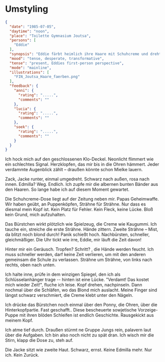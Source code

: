 # Umstyling

```json
{
  "date": "1985-07-05",
  "daytime": "noon",
  "place": "Toilette Gymnasium Joutsa",
  "persons": [
    "Eddie"
  ],
  "synopsis": "Eddie färbt heimlich ihre Haare mit Schuhcreme und dreht die Jacke um, um unerkannt die Schule zu verlassen.",
  "mood": "tense, desperate, transformative",
  "tense": "present, Eddies first-person perspective",
  "mode": "mainline",
  "illustrations": [
    "FIN_Joutsa_Haare_faerben.png"
  ],
  "feedback": {
    "anni": {
      "rating": ".....",
      "comments": ""
    },
    "lucia": {
      "rating": ".....",
      "comments": ""
    },
    "soek": {
      "rating": ".....",
      "comments": ""
    }
  }
}
```

Ich hock mich auf den geschlossenen Klo-Deckel. Neonlicht flimmert wie ein
schlechtes Signal. Herzklopfen, das mir bis in die Ohren hämmert. Jeder
verdammte Augenblick zählt – draußen könnte schon Mielke lauern.

Zack, Jacke runter, einmal umgedreht. Schwarz nach außen, rosa nach innen.
Edmilla? Weg. Endlich. Ich zupfe mir die albernen bunten Bänder aus den Haaren.
So lange habe ich auf diesem Moment gewartet.

Die Schuhcreme-Dose liegt auf der Zeitung neben mir. Papas Geheimwaffe. Wir
haben geübt, an Puppenköpfen, Strähne für Strähne. Nur dass es diesmal mein Kopf
ist. Kein Platz für Fehler. Kein Fleck, keine Lücke. Bloß kein Grund, mich
aufzuhalten.

Das Bürstchen wirkt plötzlich wie Spielzeug, die Creme wie Kaugummi. Ich tauche
ein, streiche die erste Strähne. Hände zittern. Zweite Strähne – Mist, da blitzt
noch blond durch! Panik schießt hoch. Nachbürsten, schneller, gleichmäßiger. Die
Uhr tickt wie irre, Eddie, mir läuft die Zeit davon!

Hinter mir ein Geräusch. Tropfen? Schritt? , die Hände werden feucht. Ich muss
schneller werden, darf keine Zeit verlieren, um mit den anderen gemeinsam die
Schule zu verlassen. Strähne um Strähne, von links nach rechts, oben nach unten.

Ich halte inne, prüfe in dem winzigen Spiegel, den ich als Schlüsselanhänger
trage -- hinten ist eine Lücke. "Verdamt! Das kostet mich wieder Zeit!", fluche
ich leise. Kopf drehen, nachpinseln. Dann nochmal über die Schläfen, wo das
Blond mich auslacht. Meine Finger sind längst schwarz verschmiert, die Creme
klebt unter den Nägeln.

Ich drücke das Bürstchen noch einmal über den Ponny, die Ohren, über die
Hinterkopfpartie. Fast geschafft.. Diese bescheuerte sowjetische Vorzeige-Puppe
mit ihren blöden Schleifen ist endlich Geschichte. Rausgekickt aus meinem Kopf.

Ich atme tief durch. Draußen stürmt ne Gruppe Jungs rein, palavern laut über die
Aufgaben. Ich bin also noch nicht zu spät dran. Ich wisch mir die Stirn, klapp
die Dose zu, steh auf.

Die Jacke sitzt wie zweite Haut. Schwarz, ernst. Keine Edmilla mehr. Nur ich.
Kein Zurück.
